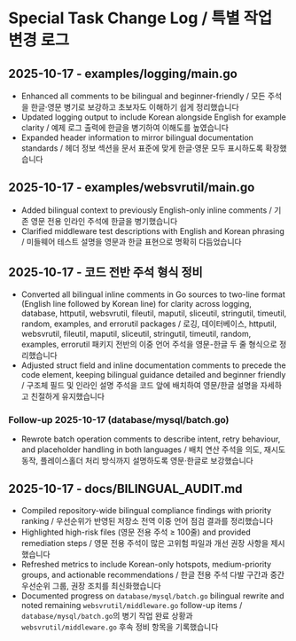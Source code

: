 # Special Task Change Log / 특별 작업 변경 로그

## 2025-10-17 - examples/logging/main.go

- Enhanced all comments to be bilingual and beginner-friendly / 모든 주석을 한글·영문 병기로 보강하고 초보자도 이해하기 쉽게 정리했습니다
- Updated logging output to include Korean alongside English for example clarity / 예제 로그 출력에 한글을 병기하여 이해도를 높였습니다
- Expanded header information to mirror bilingual documentation standards / 헤더 정보 섹션을 문서 표준에 맞게 한글·영문 모두 표시하도록 확장했습니다

## 2025-10-17 - examples/websvrutil/main.go

- Added bilingual context to previously English-only inline comments / 기존 영문 전용 인라인 주석에 한글을 병기했습니다
- Clarified middleware test descriptions with English and Korean phrasing / 미들웨어 테스트 설명을 영문과 한글 표현으로 명확히 다듬었습니다

## 2025-10-17 - 코드 전반 주석 형식 정비

- Converted all bilingual inline comments in Go sources to two-line format (English line followed by Korean line) for clarity across logging, database, httputil, websvrutil, fileutil, maputil, sliceutil, stringutil, timeutil, random, examples, and errorutil packages / 로깅, 데이터베이스, httputil, websvrutil, fileutil, maputil, sliceutil, stringutil, timeutil, random, examples, errorutil 패키지 전반의 이중 언어 주석을 영문-한글 두 줄 형식으로 정리했습니다
- Adjusted struct field and inline documentation comments to precede the code element, keeping bilingual guidance detailed and beginner friendly / 구조체 필드 및 인라인 설명 주석을 코드 앞에 배치하여 영문/한글 설명을 자세하고 친절하게 유지했습니다

### Follow-up 2025-10-17 (database/mysql/batch.go)

- Rewrote batch operation comments to describe intent, retry behaviour, and placeholder handling in both languages / 배치 연산 주석을 의도, 재시도 동작, 플레이스홀더 처리 방식까지 설명하도록 영문·한글로 보강했습니다

## 2025-10-17 - docs/BILINGUAL_AUDIT.md

- Compiled repository-wide bilingual compliance findings with priority ranking / 우선순위가 반영된 저장소 전역 이중 언어 점검 결과를 정리했습니다
- Highlighted high-risk files (영문 전용 주석 ≥ 100줄) and provided remediation steps / 영문 전용 주석이 많은 고위험 파일과 개선 권장 사항을 제시했습니다
- Refreshed metrics to include Korean-only hotspots, medium-priority groups, and actionable recommendations / 한글 전용 주석 다발 구간과 중간 우선순위 그룹, 권장 조치를 최신화했습니다
- Documented progress on `database/mysql/batch.go` bilingual rewrite and noted remaining `websvrutil/middleware.go` follow-up items / `database/mysql/batch.go`의 병기 작업 완료 상황과 `websvrutil/middleware.go` 후속 정비 항목을 기록했습니다
